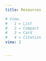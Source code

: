 ```yaml
---
title: Resources

# View.
#   1 = List
#   2 = Compact
#   3 = Card
#   4 = Citation
view: 2


---
```

